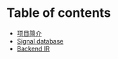 # Table of contents

* [项目简介](README.md)
* [Signal database](signal-database.md)
* [Backend IR](backend-ir.md)
